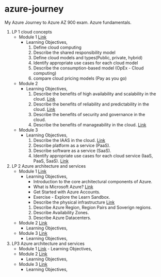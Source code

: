 # azure-journey
My Azure Journey to Azure AZ 900 exam. Azure fundamentals.
1. LP 1 cloud concepts
    - Module 1 [Link](https://dheerajy1.hashnode.dev/learning-microsoft-azure-fundamentals-for-az-900-exam-day-1)
        - Learning Objectives,
            1. Define cloud computing
            2. Describe the shared responsibility model
            3. Define cloud models and types(Public, private, hybrid)
            4. Identify appropriate use cases for each cloud model
            5. Describe the consumption-based model (OpEx - Cloud computing)
            6. compare cloud pricing models (Pay as you go)
    - Module 2
         - Learning Objectives,
            1. Describe the benefits of high availability and scalability in the cloud. [Link](https://dheerajy1.hashnode.dev/learning-microsoft-azure-fundamentals-for-az-900-exam-day-2)
            2. Describe the benefits of reliability and predictability in the cloud. [Link](https://dheerajy1.hashnode.dev/learning-microsoft-azure-fundamentals-for-az-900-exam-day-3)
            3. Describe the benefits of security and governance in the cloud.
            4. Describe the benefits of manageability in the cloud. [Link](https://dheerajy1.hashnode.dev/learning-microsoft-azure-fundamentals-for-az-900-exam-day-4)
    - Module 3
         - Learning Objectives,
            1. Describe the IAAS in the cloud. [Link](https://dheerajy1.hashnode.dev/learning-microsoft-azure-fundamentals-for-az-900-exam-day-5)
            2. Describe platform as a service (PaaS).
            3. Describe software as a service (SaaS).
            4. Identify appropriate use cases for each cloud service (IaaS, PaaS, SaaS). [Link](https://dheerajy1.hashnode.dev/learning-microsoft-azure-fundamentals-for-az-900-exam-day-6)
2. LP 2 Azure architecture and services
    - Module 1 [Link]()
         - Learning Objectives,
           - Introduction to the core architectural components of Azure.
           - What is Microsoft Azure? [Link](https://dheerajy1.hashnode.dev/learning-microsoft-azure-fundamentals-for-az-900-exam-day-7)
           - Get Started with Azure Accounts.
           - Exercise - Explore the Learn Sandbox.
           - Describe the physical infrastructure [Link](https://dheerajy1.hashnode.dev/learning-microsoft-azure-fundamentals-for-az-900-exam-day-8)
           1. Describe Azure Region, Region Pairs and Soverign regions.
           2. Describe Availability Zones.
           3. Describe Azure Datacenters.
    - Module 2 [Link]()
         - Learning Objectives,
    - Module 3 [Link]()
         - Learning Objectives,
3. LP3 Azure architecture and services
   - Module 1 [Link]()
         - Learning Objectives,
    - Module 2 [Link]()
         - Learning Objectives,
    - Module 3 [Link]()
         - Learning Objectives,